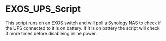 # EXOS_UPS_Script
This script runs on an EXOS switch and will poll a Synology NAS to check if the UPS connected to it is on battery.  If it is on battery the script will check 3 more times before disableing inline power.
